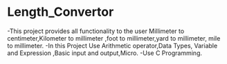 # Length_Convertor
-This project provides all functionality to the user Millimeter to centimeter,Kilometer to millimeter ,foot to millimeter,yard to millimeter, mile to millimeter.
-In this Project Use Arithmetic operator,Data Types, Variable and Expression ,Basic input and output,Micro. 
-Use C Programming.
